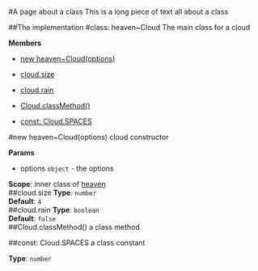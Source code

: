 #A page about a class
This is a long piece of text all about a class

##The implementation
<a name="module_heaven.Cloud"></a>
#class: heaven~Cloud
The main class for a cloud

**Members**

  * [new heaven~Cloud(options)](#module_heaven.Cloud)

* [cloud.size](#module_heaven.Cloud#size)
* [cloud.rain](#module_heaven.Cloud#rain)
* [Cloud.classMethod()](#module_heaven.Cloud.classMethod)
* [const: Cloud.SPACES](#module_heaven.Cloud.SPACES)

<a name="module_heaven.Cloud"></a>
#new heaven~Cloud(options)
cloud constructor

**Params**

- options `object` - the options

**Scope**: inner class of [heaven](#module_heaven)  
<a name="module_heaven.Cloud#size"></a>
##cloud.size
**Type**: `number`  
**Default**: `4`  
<a name="module_heaven.Cloud#rain"></a>
##cloud.rain
**Type**: `boolean`  
**Default**: `false`  
<a name="module_heaven.Cloud.classMethod"></a>
##Cloud.classMethod()
a class method

<a name="module_heaven.Cloud.SPACES"></a>
##const: Cloud.SPACES
a class constant

**Type**: `number`  

